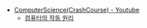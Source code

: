 - [ComputerScience(CrashCourse) - Youtube](https://www.youtube.com/watch?v=tpIctyqH29Q&list=PL8dPuuaLjXtNlUrzyH5r6jN9ulIgZBpdo&index=1)
  - [컴퓨터의 작동 원리](./the-mechanics-of-how-computers-work.md)
